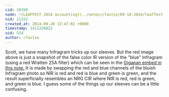 ```yaml
---
cid: 10358
node: ![LEAFFEST 2014 accounting](../notes/cfastie/09-18-2014/leaffest-2014-accounting)
nid: 11152
created_at: 2014-09-20 13:47:02 +0000
timestamp: 1411220822
uid: 554
author: cfastie
---
```


Scott, we have many Infragram tricks up our sleeves. But the red image above is just a snapshot of the false color IR version of the "blue" Infragram (using a red Wratten 25A filter) which can be seen in the [Gigapan embed in this note.](http://publiclab.org/notes/cfastie/09-19-2014/leaffest-aerials) It is made by swapping the red and blue channels of the bluish Infragram photo so NIR is red and red is blue and green is green, and the result superficially resembles an NRG CIR where NIR is red, red is green, and green is blue.  I guess some of the things up our sleeves can be a little confusing.